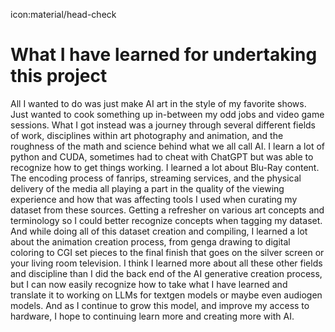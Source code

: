icon:material/head-check
# What I have learned for undertaking this project

All I wanted to do was just make AI art in the style of my favorite shows. Just wanted to cook something up in-between my odd jobs and video game sessions. What I got instead was a journey through several different fields of work, disciplines within art photography and animation, and the roughness of the math and science behind what we all call AI. 
I learn a lot of python and CUDA, sometimes had to cheat with ChatGPT but was able to recognize how to get things working.
I learned a lot about Blu-Ray content. The encoding process of fanrips, streaming services, and the physical delivery of the media all playing a part in the quality of the viewing experience and how that was affecting tools I used when curating my dataset from these sources.
Getting a refresher on various art concepts and terminology so I could better recognize concepts when tagging my dataset.
And while doing all of this dataset creation and compiling, I learned a lot about the animation creation process, from genga drawing to digital coloring to CGI set pieces to the final finish that goes on the silver screen or your living room television.
I think I learned more about all these other fields and discipline than I did the back end of the AI generative creation process, but I can now easily recognize how to take what I have learned and translate it to working on LLMs for textgen models or maybe even audiogen models. And as I continue to grow this model, and improve my access to hardware, I hope to continuing learn more and creating more with AI.
